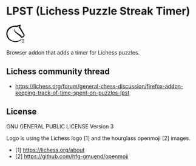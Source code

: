 # LPST (Lichess Puzzle Streak Timer)

![lpst-icon](./icons/lpst.png)

Browser addon that adds a timer for Lichess puzzles.

## Lichess community thread

* https://lichess.org/forum/general-chess-discussion/firefox-addon-keeping-track-of-time-spent-on-puzzles-lpst

## License

GNU GENERAL PUBLIC LICENSE Version 3

Logo is using the Lichess logo [1] and the hourglass openmoji [2] images.

* [1] https://lichess.org/about
* [2] https://github.com/hfg-gmuend/openmoji
